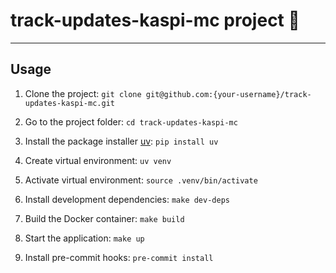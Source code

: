 # track-updates-kaspi-mc project :wave:
---
## Usage

1. Clone the project: ```git clone git@github.com:{your-username}/track-updates-kaspi-mc.git```

2. Go to the project folder: ```cd track-updates-kaspi-mc```

3. Install the package installer [uv](https://github.com/astral-sh/uv): ```pip install uv```

4. Create virtual environment: ```uv venv```

5. Activate virtual environment: ```source .venv/bin/activate```

6. Install development dependencies: ```make dev-deps```

7. Build the Docker container: ```make build```

8. Start the application: ```make up```

9. Install pre-commit hooks: ```pre-commit install```
